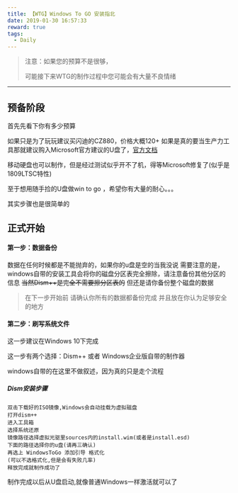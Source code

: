 ```yaml
---
title: 【WTG】Windows To GO 安装指北
date: 2019-01-30 16:57:33
reward: true
tags:
  - Daily
---
```


> 注意：如果您的预算不是很够，
> 
> 可能接下来WTG的制作过程中您可能会有大量不良情绪

* * *

## 预备阶段

首先先看下你有多少预算

如果只是为了玩玩建议买闪迪的CZ880，价格大概120+
如果是真的要当生产力工具那就建议购入Microsoft官方建议的U盘了，[官方文档](https://docs.microsoft.com/zh-cn/windows/deployment/planning/best-practice-recommendations-for-windows-to-go "官方文档")

移动硬盘也可以制作，但是经过测试似乎开不了机，得等Microsoft修复了(似乎是1809LTSC特性)

至于想用随手捡的U盘做win to go ，希望你有大量的耐心。。。

其实步骤也是很简单的

## 正式开始

#### 第一步：数据备份

数据在任何时候都是不能抛弃的，如果你的u盘是空的当我没说
需要注意的是，windows自带的安装工具会将你的磁盘分区表完全擦除，请注意备份其他分区的信息
~~当然Dism++是完全不需要擦分区表的~~ 但还是请你备份整个磁盘的数据

> 在下一步开始前 请确认你所有的数据都备份完成 并且放在你认为足够安全的地方

#### 第二步：刷写系统文件

这一步建议在Windows 10下完成

这一步有两个选择：Dism++ 或者 Windows企业版自带的制作器

windows自带的在这里不做叙述，因为真的只是走个流程

##### Dism安装步骤
~~~
双击下载好的ISO镜像,Windows会自动挂载为虚拟磁盘
打开dism++
进入工具箱
选择系统还原
镜像路径选择虚拟光驱里sources内的install.wim(或者是install.esd)
下面的路径选择你的u盘(请再三确认)
再选上 WindowsToGo 添加引导 格式化
(可以不选格式化,但是会有失败几率)
释放完成就制作成功了
~~~

制作完成以后从U盘启动,就像普通Windows一样激活就可以了
